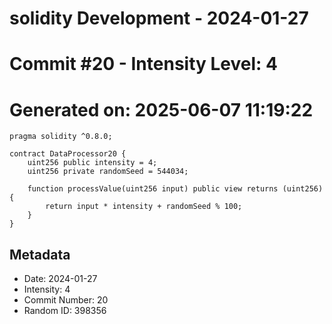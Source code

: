 ﻿# solidity Development - 2024-01-27
# Commit #20 - Intensity Level: 4
# Generated on: 2025-06-07 11:19:22
```solidity
pragma solidity ^0.8.0;

contract DataProcessor20 {
    uint256 public intensity = 4;
    uint256 private randomSeed = 544034;

    function processValue(uint256 input) public view returns (uint256) {
        return input * intensity + randomSeed % 100;
    }
}
```
## Metadata
- Date: 2024-01-27
- Intensity: 4
- Commit Number: 20
- Random ID: 398356
